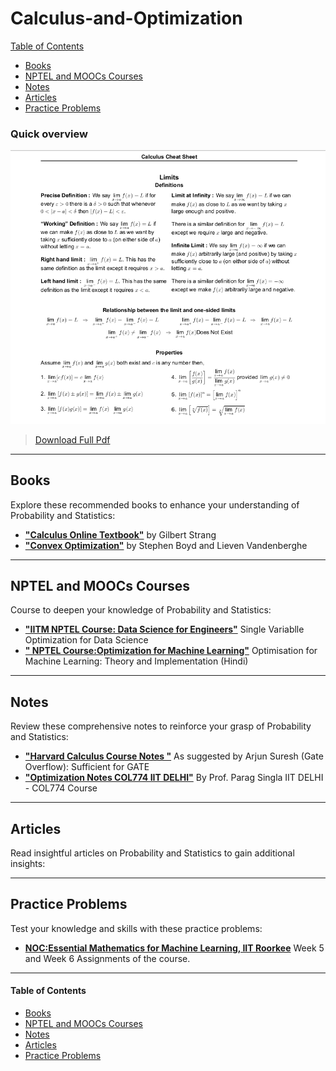 # Calculus-and-Optimization

[Table of Contents](#table-of-contents)  
* [Books](#books)  
* [NPTEL and MOOCs Courses](#course)  
* [Notes](#notes)  
* [Articles](#articles)  
* [Practice Problems](#practice-problems)


### Quick overview

[<img src="Data/Calculus-and-Optimization/Calculus.png">](Data/Calculus-and-Optimization/calculus_cheat_sheet_all.pdf)
>[Download Full Pdf](Data/Calculus-and-Optimization/calculus_cheat_sheet_all.pdf)

---

## <a name="books"></a>Books

Explore these recommended books to enhance your understanding of Probability and Statistics:

<!--
- [**"All of Statistics: A Concise Course in Statistical Inference"**](https://egrcc.github.io/docs/math/all-of-statistics.pdf) by  Larry Wasserman 
  A comprehensive resource for statistical theory and its applications.
-->

- [**"Calculus Online Textbook"**](https://ocw.mit.edu/courses/res-18-001-calculus-online-textbook-spring-2005/pages/textbook/) by  Gilbert Strang
- [**"Convex Optimization"**](https://web.stanford.edu/~boyd/cvxbook/) by Stephen Boyd and Lieven Vandenberghe
  
---

## <a name="course"></a>NPTEL and MOOCs Courses

Course to deepen your knowledge of Probability and Statistics:

- [**"IITM NPTEL Course: Data Science for Engineers"**](https://www.youtube.com/watch?v=LpamajnMpZY&ab_channel=NPTEL-NOCIITM)  Single Variablle Optimization for Data Science
- [**" NPTEL Course:Optimization for Machine Learning"**](https://www.youtube.com/playlist?list=PLyqSpQzTE6M-pmLzCoMu_ANU6atEFyyJl) Optimisation for Machine Learning: Theory and Implementation (Hindi)


---

## <a name="notes"></a>Notes

Review these comprehensive notes to reinforce your grasp of Probability and Statistics:



- [**"Harvard Calculus Course Notes "**](https://people.math.harvard.edu/~knill/teaching/math1a_2012/handouts.html)  As suggested by Arjun Suresh (Gate Overflow): Sufficient for GATE
- [**"Optimization Notes COL774 IIT DELHI"**](https://www.cse.iitd.ac.in/~parags/teaching/col774/review/convex-1.pdf) By Prof. Parag Singla IIT DELHI - COL774 Course


---

## <a name="articles"></a>Articles

Read insightful articles on Probability and Statistics to gain additional insights:

---

## <a name="practice-problems"></a>Practice Problems

Test your knowledge and skills with these practice problems:

- [**NOC:Essential Mathematics for Machine Learning, IIT Roorkee**](https://archive.nptel.ac.in/content/storage2/courses/downloads_new/111107137/noc20_ma35_assignment_Week_5.pdf) Week 5 and Week 6 Assignments of the course.


---

#### <a name="table-of-contents"></a>Table of Contents

* [Books](#books)  
* [NPTEL and MOOCs Courses](#course)  
* [Notes](#notes)  
* [Articles](#articles)  
* [Practice Problems](#practice-problems)


